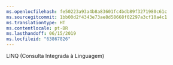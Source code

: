 ```yaml
---
ms.openlocfilehash: fe50223a93a4b8a83601fc4bdb89f3271980c61c
ms.sourcegitcommit: 1bb00d2f4343e73ae8d58668f02297a3cf10a4c1
ms.translationtype: HT
ms.contentlocale: pt-BR
ms.lasthandoff: 06/15/2019
ms.locfileid: "63867826"
---
```

LINQ (Consulta Integrada à Linguagem)